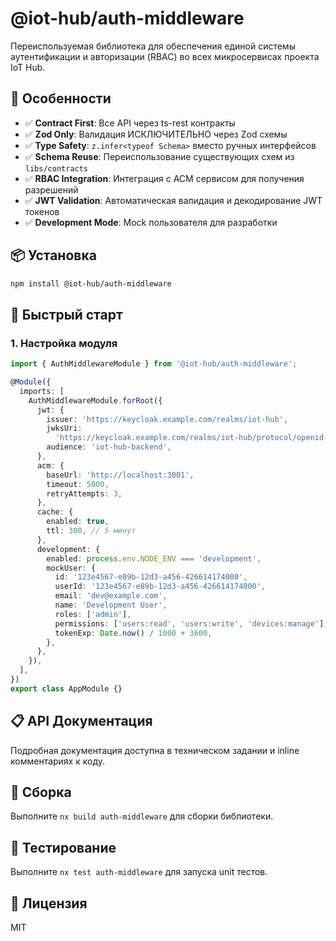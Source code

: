 # @iot-hub/auth-middleware

Переиспользуемая библиотека для обеспечения единой системы аутентификации и авторизации (RBAC) во всех микросервисах проекта IoT Hub.

## 🎯 Особенности

- ✅ **Contract First**: Все API через ts-rest контракты
- ✅ **Zod Only**: Валидация ИСКЛЮЧИТЕЛЬНО через Zod схемы
- ✅ **Type Safety**: `z.infer<typeof Schema>` вместо ручных интерфейсов
- ✅ **Schema Reuse**: Переиспользование существующих схем из `libs/contracts`
- ✅ **RBAC Integration**: Интеграция с ACM сервисом для получения разрешений
- ✅ **JWT Validation**: Автоматическая валидация и декодирование JWT токенов
- ✅ **Development Mode**: Mock пользователя для разработки

## 📦 Установка

```bash
npm install @iot-hub/auth-middleware
```

## 🚀 Быстрый старт

### 1. Настройка модуля

```typescript
import { AuthMiddlewareModule } from '@iot-hub/auth-middleware';

@Module({
  imports: [
    AuthMiddlewareModule.forRoot({
      jwt: {
        issuer: 'https://keycloak.example.com/realms/iot-hub',
        jwksUri:
          'https://keycloak.example.com/realms/iot-hub/protocol/openid-connect/certs',
        audience: 'iot-hub-backend',
      },
      acm: {
        baseUrl: 'http://localhost:3001',
        timeout: 5000,
        retryAttempts: 3,
      },
      cache: {
        enabled: true,
        ttl: 300, // 5 минут
      },
      development: {
        enabled: process.env.NODE_ENV === 'development',
        mockUser: {
          id: '123e4567-e89b-12d3-a456-426614174000',
          userId: '123e4567-e89b-12d3-a456-426614174000',
          email: 'dev@example.com',
          name: 'Development User',
          roles: ['admin'],
          permissions: ['users:read', 'users:write', 'devices:manage'],
          tokenExp: Date.now() / 1000 + 3600,
        },
      },
    }),
  ],
})
export class AppModule {}
```

## 📋 API Документация

Подробная документация доступна в техническом задании и inline комментариях к коду.

## 🔧 Сборка

Выполните `nx build auth-middleware` для сборки библиотеки.

## 🧪 Тестирование

Выполните `nx test auth-middleware` для запуска unit тестов.

## 📄 Лицензия

MIT
